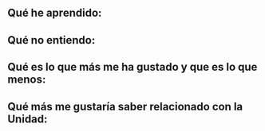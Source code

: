 ## Qué he aprendido:
## Qué no entiendo:
## Qué es lo que más me ha gustado y que es lo que menos:
## Qué más me gustaría saber relacionado con la Unidad:

